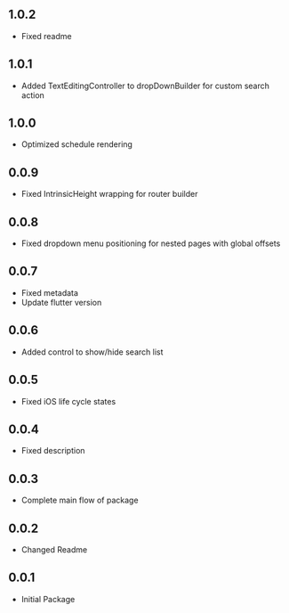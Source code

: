 ## 1.0.2

- Fixed readme

## 1.0.1

- Added TextEditingController to dropDownBuilder for custom search action

## 1.0.0

- Optimized schedule rendering

## 0.0.9

- Fixed IntrinsicHeight wrapping for router builder

## 0.0.8

- Fixed dropdown menu positioning for nested pages with global offsets

## 0.0.7

- Fixed metadata
- Update flutter version

## 0.0.6

- Added control to show/hide search list

## 0.0.5

- Fixed iOS life cycle states

## 0.0.4

- Fixed description

## 0.0.3

- Complete main flow of  package

## 0.0.2

- Changed Readme

## 0.0.1

- Initial Package
